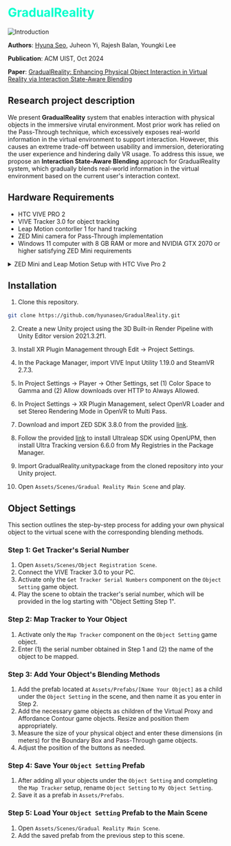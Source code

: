 # <span style="color: rgb(0, 255, 205);">**GradualReality**</span>
![Introduction](Figures/1.Introduction.png)

**Authors**: [Hyuna Seo](https://hyunaseo.github.io), Juheon Yi, Rajesh Balan, Youngki Lee 

**Publication**: ACM UIST, Oct 2024

**Paper**: [GradualReality: Enhancing Physical Object Interaction in Virtual Reality via Interaction State-Aware Blending](https://doi.org/10.1145/3654777.3676463)

## Research project description
We present **GradualReality** system that enables interaction with physical objects in the immersive virutal environment. Most prior work has relied on the Pass-Through technique, which excessively exposes real-world information in the virtual environment to support interaction. However, this causes an extreme trade-off between usability and immersion, deteriorating the user experience and hindering daily VR usage. To address this issue, we propose an **Interaction State-Aware Blending** approach for GradualReality system, which gradually blends real-world information in the virtual environment based on the current user's interaction context.

## Hardware Requirements
- HTC VIVE PRO 2
- VIVE Tracker 3.0 for object tracking 
- Leap Motion contorller 1 for hand tracking 
- ZED Mini camera for Pass-Through implementation 
- Windows 11 computer with 8 GB RAM or more and NVIDIA GTX 2070 or higher satisfying ZED Mini requirements 

<details>
    <summary>ZED Mini and Leap Motion Setup with HTC Vive Pro 2</summary>
    We have attached the ZED Mini and Leap Motion to the HTC VIVE PRO 2 as shown below.
    <p align="left">
        <img src="Figures/7.DeviceSetup.png" alt="Device Setup" width="30%" style="float:left; margin-right:30px;">
    </p>

1. **Zed Mini**
- The ZED Mini should be aligned with the center of the front camera of the HTC VIVE PRO 2.
- Putting it below the HMD's camera is one possible option, but you will need to adjust the zed camera's parameters, which ~~is a disaster~~ can make implementing Pass-Through very difficult (it becomes challenging to accurately apply Pass-Through to the exact position of objects).

2. **Leap Motion controller**
- The Leap Motion is attached below the front camera of the HTC VIVE PRO 2.
- Since the ZED Mini obstructs the front camera, it is not possible to use hand tracking provided by VIVE, Steam, or OpenXR, making the Leap Motion necessary.

</details>

## Installation 
1. Clone this repository. 
```bash
git clone https://github.com/hyunaseo/GradualReality.git
```
2. Create a new Unity project using the 3D Built-in Render Pipeline with Unity Editor version 2021.3.2f1.

3. Install XR Plugin Management through Edit -> Project Settings.

4. In the Package Manager, import VIVE Input Utility 1.19.0 and SteamVR 2.7.3.

5. In Project Settings -> Player -> Other Settings, set (1) Color Space to Gamma and (2) Allow downloads over HTTP to Always Allowed.

6. In Project Settings -> XR Plugin Management, select OpenVR Loader and set Stereo Rendering Mode in OpenVR to Multi Pass.

7. Download and import ZED SDK 3.8.0 from the provided [link](https://www.stereolabs.com/en-kr/developers/release/3.8).

8. Follow the provided [link](https://github.com/ultraleap/UnityPlugin?tab=readme-ov-file#Installation) to install Ultraleap SDK using OpenUPM, then install Ultra Tracking version 6.6.0 from My Registries in the Package Manager.

9. Import GradualReality.unitypackage from the cloned repository into your Unity project.

10. Open `Assets/Scenes/Gradual Reality Main Scene` and play. 

## Object Settings
This section outlines the step-by-step process for adding your own physical object to the virtual scene with the corresponding blending methods. 

### Step 1: Get Tracker's Serial Number

1. Open `Assets/Scenes/Object Registration Scene`.
2. Connect the VIVE Tracker 3.0 to your PC.
3. Activate only the `Get Tracker Serial Numbers` component on the `Object Setting` game object.
4. Play the scene to obtain the tracker's serial number, which will be provided in the log starting with "Object Setting Step 1".

### Step 2: Map Tracker to Your Object

1. Activate only the `Map Tracker` component on the `Object Setting` game object.
2. Enter (1) the serial number obtained in Step 1 and (2) the name of the object to be mapped.

### Step 3: Add Your Object's Blending Methods

1. Add the prefab located at `Assets/Prefabs/[Name Your Object]` as a child under the `Object Setting` in the scene, and then name it as you enter in Step 2.
2. Add the necessary game objects as children of the Virtual Proxy and Affordance Contour game objects. Resize and position them appropriately.
3. Measure the size of your physical object and enter these dimensions (in meters) for the Boundary Box and Pass-Through game objects.
4. Adjust the position of the buttons as needed.

### Step 4: Save Your `Object Setting` Prefab

1. After adding all your objects under the `Object Setting` and completing the `Map Tracker` setup, rename `Object Setting` to `My Object Setting`.
2. Save it as a prefab in `Assets/Prefabs`.

### Step 5: Load Your `Object Setting` Prefab to the Main Scene

1. Open `Assets/Scenes/Gradual Reality Main Scene`.
2. Add the saved prefab from the previous step to this scene.